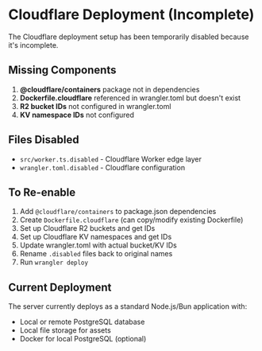 # Cloudflare Deployment (Incomplete)

The Cloudflare deployment setup has been temporarily disabled because it's incomplete.

## Missing Components

1. **@cloudflare/containers** package not in dependencies
2. **Dockerfile.cloudflare** referenced in wrangler.toml but doesn't exist
3. **R2 bucket IDs** not configured in wrangler.toml
4. **KV namespace IDs** not configured

## Files Disabled

- `src/worker.ts.disabled` - Cloudflare Worker edge layer
- `wrangler.toml.disabled` - Cloudflare configuration

## To Re-enable

1. Add `@cloudflare/containers` to package.json dependencies
2. Create `Dockerfile.cloudflare` (can copy/modify existing Dockerfile)
3. Set up Cloudflare R2 buckets and get IDs
4. Set up Cloudflare KV namespaces and get IDs  
5. Update wrangler.toml with actual bucket/KV IDs
6. Rename `.disabled` files back to original names
7. Run `wrangler deploy`

## Current Deployment

The server currently deploys as a standard Node.js/Bun application with:
- Local or remote PostgreSQL database
- Local file storage for assets
- Docker for local PostgreSQL (optional)


